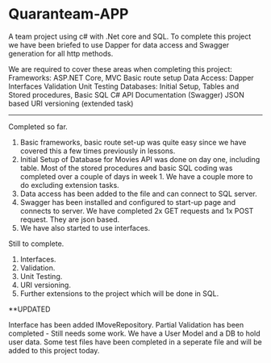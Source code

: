 # Quaranteam-APP
A team project using c# with .Net core and SQL.
To complete this project we have been briefed to use Dapper for data access and Swagger generation for all http methods.

We are required to cover these areas when completing this project: 
Frameworks: ASP.NET Core, MVC
Basic route setup
Data Access: Dapper
Interfaces
Validation
Unit Testing
Databases: Initial Setup, Tables and Stored procedures, Basic SQL
C#
API Documentation (Swagger)
JSON based
URI versioning (extended task)

-------------------------------------
Completed so far.


1. Basic frameworks, basic route set-up was quite easy since we have covered this a few times previously in lessons.
2. Initial Setup of Database for Movies API was done on day one, including table. Most of the stored procedures and 
basic SQL coding was completed over a couple of days in week 1. We have a couple more to do excluding extension tasks.
3. Data access has been added to the file and can connect to SQL server.
4. Swagger has been installed and configured to start-up page and connects to server. We have completed 2x GET requests and 1x POST request. They are json based.
5. We have also started to use interfaces. 


Still to complete.

1. Interfaces.
2. Validation.
3. Unit Testing.
4. URI versioning.
5. Further extensions to the project which will be done in SQL. 


**UPDATED

Interface has been added IMoveRepository.
Partial Validation has been completed - Still needs some work.
We have a User Model and a DB to hold user data.
Some test files have been completed in a seperate file and will be added to this project today.



